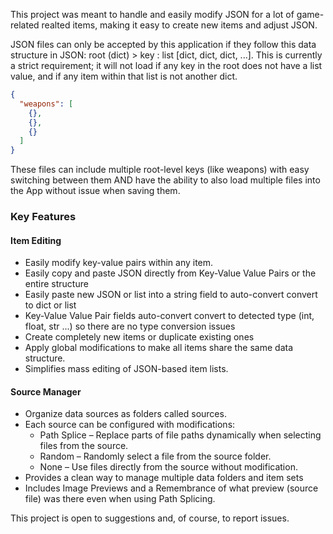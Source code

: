 This project was meant to handle and easily modify JSON for a lot of game-related realted items, making it easy to create new items and adjust JSON.

JSON files can only be accepted by this application if they follow this data structure in JSON: root (dict) > key : list [dict, dict, dict, ...]. This is currently a strict requirement; it will not load if any key in the root does not have a list value, and if any item within that list is not another dict.

```json
{
  "weapons": [
    {},
    {},
    {}
  ]
}
```
These files can include multiple root-level keys (like weapons) with easy switching between them AND have the ability to also load multiple files into the App without issue when saving them.

### Key Features
#### Item Editing
* Easily modify key-value pairs within any item.
* Easily copy and paste JSON directly from Key-Value Value Pairs or the entire structure
* Easily paste new JSON or list into a string field to auto-convert convert to dict or list
* Key-Value Value Pair fields auto-convert convert to detected type (int, float, str ...) so there are no type conversion issues
* Create completely new items or duplicate existing ones
* Apply global modifications to make all items share the same data structure.
* Simplifies mass editing of JSON-based item lists.

#### Source Manager
* Organize data sources as folders called sources.
* Each source can be configured with modifications:
  * Path Splice – Replace parts of file paths dynamically when selecting files from the source.
  * Random – Randomly select a file from the source folder.
  * None – Use files directly from the source without modification.
* Provides a clean way to manage multiple data folders and item sets
* Includes Image Previews and a Remembrance of what preview (source file) was there even when using Path Splicing.

This project is open to suggestions and, of course, to report issues.




